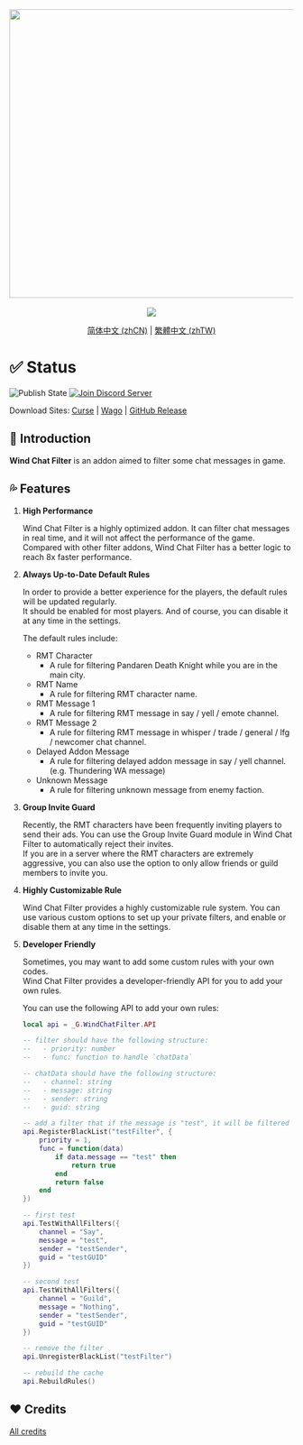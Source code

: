 <div align="center">
<img width="512" src="Title.svg"/><br><br>
<img src="https://img.shields.io/badge/Version-1.4.2-green.svg?longCache=true&style=for-the-badge"/>

[简体中文 (zhCN)](README_zhCN.md) | [繁體中文 (zhTW)](README_zhTW.md)
</div>

# ✅ Status

![Publish State](https://img.shields.io/github/actions/workflow/status/fang2hou/WindChatFilter/publish_stable.yml?branch=1.4.2) [![Join Discord Server](https://img.shields.io/badge/Wind%20Plugins-Join-grey.svg?longCache=true&color=7289DA&logo=discord)](https://discord.gg/WHDER5SATV)

Download Sites: [Curse](https://www.curseforge.com/wow/addons/wind-chat-filter-wcf) | [Wago](https://addons.wago.io/addons/windchatfilter) | [GitHub Release](https://github.com/fang2hou/WindChatFilter/releases)

## 🌟 Introduction

**Wind Chat Filter** is an addon aimed to filter some chat messages in game.

## 💦 Features

1. **High Performance**

    Wind Chat Filter is a highly optimized addon. It can filter chat messages in real time, and it will not affect the performance of the game.
    Compared with other filter addons, Wind Chat Filter has a better logic to reach 8x faster performance.

1. **Always Up-to-Date Default Rules**

    In order to provide a better experience for the players, the default rules will be updated regularly.  
    It should be enabled for most players. And of course, you can disable it at any time in the settings.

    The default rules include:
    - RMT Character
      - A rule for filtering Pandaren Death Knight while you are in the main city.
    - RMT Name
      - A rule for filtering RMT character name.
    - RMT Message 1
      - A rule for filtering RMT message in say / yell / emote channel.
    - RMT Message 2
      - A rule for filtering RMT message in whisper / trade / general / lfg / newcomer chat channel.
    - Delayed Addon Message
      - A rule for filtering delayed addon message in say / yell channel. (e.g. Thundering WA message)
    - Unknown Message
      - A rule for filtering unknown message from enemy faction.

1. **Group Invite Guard**

    Recently, the RMT characters have been frequently inviting players to send their ads. You can use the Group Invite Guard module in Wind Chat Filter to automatically reject their invites.  
    If you are in a server where the RMT characters are extremely aggressive, you can also use the option to only allow friends or guild members to invite you.

1. **Highly Customizable Rule**

    Wind Chat Filter provides a highly customizable rule system. You can use various custom options to set up your private filters, and enable or disable them at any time in the settings.

1. **Developer Friendly**

    Sometimes, you may want to add some custom rules with your own codes.  
    Wind Chat Filter provides a developer-friendly API for you to add your own rules.

    You can use the following API to add your own rules:

    ```lua
    local api = _G.WindChatFilter.API

    -- filter should have the following structure:
    --   - priority: number
    --   - func: function to handle `chatData`

    -- chatData should have the following structure:
    --   - channel: string
    --   - message: string
    --   - sender: string
    --   - guid: string

    -- add a filter that if the message is "test", it will be filtered
    api.RegisterBlackList("testFilter", {
        priority = 1,
        func = function(data)
            if data.message == "test" then
                return true
            end
            return false
        end
    })

    -- first test
    api.TestWithAllFilters({
        channel = "Say",
        message = "test",
        sender = "testSender",
        guid = "testGUID"
    })

    -- second test
    api.TestWithAllFilters({
        channel = "Guild",
        message = "Nothing",
        sender = "testSender",
        guid = "testGUID"
    })

    -- remove the filter
    api.UnregisterBlackList("testFilter")

    -- rebuild the cache
    api.RebuildRules()
    ```

## ❤️ Credits

[All credits](CREDITS.md)
